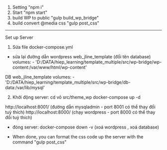 1. Setting "npm i"
2. Start "npm start"
3. build WP to public "gulp build_wp_bridge"
3. build convert @media css  "gulp post_css"
--------------------------------------
Set up Server

1. Sửa file docker-compose.yml
+ sửa lại đường dẫn 
wordpress
web_jline_template (đổi tên database)
volumes:
            - 'D:/DATA/hiep_learning/template_multiple/src/wp-bridge/wp-content:/var/www/html/wp-content'

DB
web_jline_template
volumes:
            - 'D:/DATA/hiep_learning/template_multiple/src/wp-bridge/db-data:/var/lib/mysql'


2. Khởi động server:
cd vô src/theme_wp
docker-compose up -d

http://localhost:8001/  (đường dẫn mysqladmin - port 8001 có thể thay đổi tuỳ thích)
http://localhost:8000/   (chạy wordpress - port 8000 có thể thay đổi tuỳ thích)

- đóng server: 
docker-compose down -v  (xoá wordpress , xoá database)

* When done, you can format the css code up the server with the command "gulp post_css"